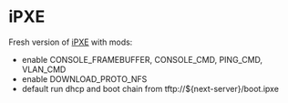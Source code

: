 # iPXE 

Fresh version of [iPXE](https://ipxe.org/) with mods:

- enable CONSOLE_FRAMEBUFFER, CONSOLE_CMD, PING_CMD, VLAN_CMD
- enable DOWNLOAD_PROTO_NFS
- default run dhcp and boot chain from tftp://${next-server}/boot.ipxe
 
